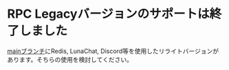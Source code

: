 # RPC Legacyバージョンのサポートは終了しました
[mainブランチ](https://github.com/AzisabaNetwork/RyuZUPluginChat/tree/main)にRedis, LunaChat, Discord等を使用したリライトバージョンがあります。そちらの使用を検討してください。
